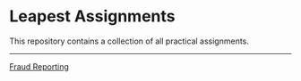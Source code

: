 # Leapest Assignments
This repository contains a collection of all practical assignments.
<hr>

[Fraud Reporting](./fraud-reporting)
